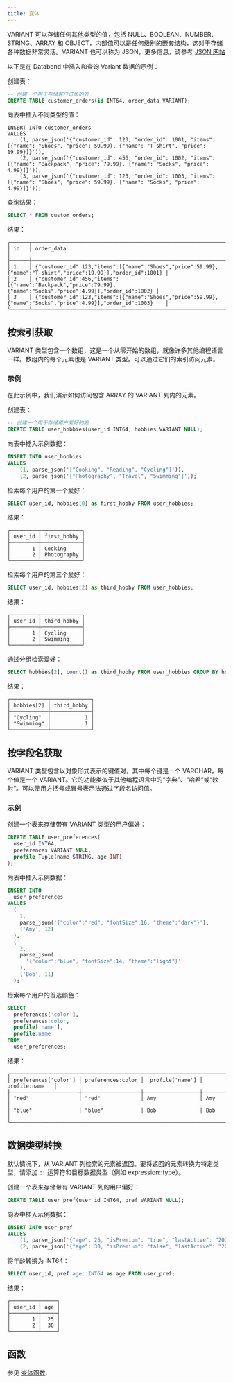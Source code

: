 ```yaml
---
title: 变体
---
```


VARIANT 可以存储任何其他类型的值，包括 NULL、BOOLEAN、NUMBER、STRING、ARRAY 和 OBJECT，内部值可以是任何级别的嵌套结构，这对于存储各种数据非常灵活。VARIANT 也可以称为 JSON，更多信息，请参考 [JSON 网站](https://www.json.org/json-en.html)

以下是在 Databend 中插入和查询 Variant 数据的示例：

创建表：
```sql
-- 创建一个用于存储客户订单的表
CREATE TABLE customer_orders(id INT64, order_data VARIANT);
```

向表中插入不同类型的值：
```
INSERT INTO customer_orders 
VALUES
    (1, parse_json('{"customer_id": 123, "order_id": 1001, "items": [{"name": "Shoes", "price": 59.99}, {"name": "T-shirt", "price": 19.99}]}')),
    (2, parse_json('{"customer_id": 456, "order_id": 1002, "items": [{"name": "Backpack", "price": 79.99}, {"name": "Socks", "price": 4.99}]}')),
    (3, parse_json('{"customer_id": 123, "order_id": 1003, "items": [{"name": "Shoes", "price": 59.99}, {"name": "Socks", "price": 4.99}]}'));
```

查询结果：
```sql
SELECT * FROM custom_orders;
```

结果：
```
┌──────┬────────────────────────────────────────────────────────────────────────────────────────────────────────────┐
│ id   │ order_data                                                                                                │
├──────┼────────────────────────────────────────────────────────────────────────────────────────────────────────────┤
│ 1    │ {"customer_id":123,"items":[{"name":"Shoes","price":59.99},{"name":"T-shirt","price":19.99}],"order_id":1001} │
│ 2    │ {"customer_id":456,"items":[{"name":"Backpack","price":79.99},{"name":"Socks","price":4.99}],"order_id":1002} │
│ 3    │ {"customer_id":123,"items":[{"name":"Shoes","price":59.99},{"name":"Socks","price":4.99}],"order_id":1003}    │
└──────┴────────────────────────────────────────────────────────────────────────────────────────────────────────────┘
```

## 按索引获取

VARIANT 类型包含一个数组，这是一个从零开始的数组，就像许多其他编程语言一样。数组内的每个元素也是 VARIANT 类型。可以通过它们的索引访问元素。

### 示例

在此示例中，我们演示如何访问包含 ARRAY 的 VARIANT 列内的元素。

创建表：
```sql
-- 创建一个用于存储用户爱好的表
CREATE TABLE user_hobbies(user_id INT64, hobbies VARIANT NULL);
```

向表中插入示例数据：
```sql
INSERT INTO user_hobbies 
VALUES
    (1, parse_json('["Cooking", "Reading", "Cycling"]')),
    (2, parse_json('["Photography", "Travel", "Swimming"]'));
```

检索每个用户的第一个爱好：
```sql
SELECT user_id, hobbies[0] as first_hobby FROM user_hobbies;
```
结果：
```
┌─────────┬─────────────┐
│ user_id │ first_hobby │
├─────────┼─────────────┤
│       1 │ Cooking     │
│       2 │ Photography │
└─────────┴─────────────┘
```

检索每个用户的第三个爱好：
```sql
SELECT user_id, hobbies[2] as third_hobby FROM user_hobbies;
```

结果：
```
┌─────────┬─────────────┐
│ user_id │ third_hobby │
├─────────┼─────────────┤
│       1 │ Cycling     │
│       2 │ Swimming    │
└─────────┴─────────────┘
```

通过分组检索爱好：
```sql
SELECT hobbies[2], count() as third_hobby FROM user_hobbies GROUP BY hobbies[2];
```
结果：
```
┌────────────┬─────────────┐
│ hobbies[2] │ third_hobby │
├────────────┼─────────────┤
│ "Cycling"  │           1 │
│ "Swimming" │           1 │
└────────────┴─────────────┘
```

## 按字段名获取

VARIANT 类型包含以对象形式表示的键值对，其中每个键是一个 VARCHAR，每个值是一个 VARIANT。它的功能类似于其他编程语言中的“字典”、“哈希”或“映射”。可以使用方括号或冒号表示法通过字段名访问值。

### 示例

创建一个表来存储带有 VARIANT 类型的用户偏好：
```sql
CREATE TABLE user_preferences(
  user_id INT64,
  preferences VARIANT NULL,
  profile Tuple(name STRING, age INT)
);
```

向表中插入示例数据：
```sql
INSERT INTO
  user_preferences
VALUES
  (
    1,
    parse_json('{"color":"red", "fontSize":16, "theme":"dark"}'),
    ('Amy', 12)
  ),
  (
    2,
    parse_json(
      '{"color":"blue", "fontSize":14, "theme":"light"}'
    ),
    ('Bob', 11)
  );
```

检索每个用户的首选颜色：
```sql
SELECT
  preferences['color'],
  preferences:color,
  profile['name'],
  profile:name
FROM
  user_preferences;
```

结果：
```
┌────────────────────────────────────────────────────────────────────────────────┐
│ preferences['color'] │ preferences:color │  profile['name'] │   profile:name   │
├──────────────────────┼───────────────────┼──────────────────┼──────────────────┤
│ "red"                │ "red"             │ Amy              │ Amy              │
│ "blue"               │ "blue"            │ Bob              │ Bob              │
└────────────────────────────────────────────────────────────────────────────────┘
```

## 数据类型转换

默认情况下，从 VARIANT 列检索的元素被返回。要将返回的元素转换为特定类型，请添加 `::` 运算符和目标数据类型（例如 expression::type）。

创建一个表来存储带有 VARIANT 列的用户偏好：
```sql
CREATE TABLE user_pref(user_id INT64, pref VARIANT NULL);
```

向表中插入示例数据：
```sql
INSERT INTO user_pref 
VALUES
    (1, parse_json('{"age": 25, "isPremium": "true", "lastActive": "2023-04-10"}')),
    (2, parse_json('{"age": 30, "isPremium": "false", "lastActive": "2023-03-15"}'));
```

将年龄转换为 INT64：
```sql
SELECT user_id, pref:age::INT64 as age FROM user_pref;
```
结果：
```
┌─────────┬─────┐
│ user_id │ age │
├─────────┼─────┤
│       1 │  25 │
│       2 │  30 │
└─────────┴─────┘
```

## 函数

参见 [变体函数](/sql/sql-functions/semi-structured-functions).